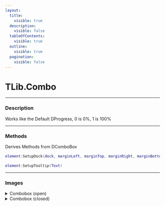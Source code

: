 ```yaml
---
layout:
  title:
    visible: true
  description:
    visible: false
  tableOfContents:
    visible: true
  outline:
    visible: true
  pagination:
    visible: false
---
```


# TLib.Combo

***

### Description

Works like the Default DProgress, 0 is 0%, 1 is 100%

***

### Methods

Derives Methods from DComboBox

```lua
element:SetupDock(dock, marginLeft, marginTop, marginRight, marginBottom)
```

```lua
element:SetupTooltip(Text)
```

***

### Images

<details>

<summary>Combobox (open)</summary>

<img src="../.gitbook/assets/grafik (4).png" alt="" data-size="original">

</details>

<details>

<summary>Combobox (closed)</summary>

<img src="../.gitbook/assets/grafik (5).png" alt="" data-size="original">

</details>

